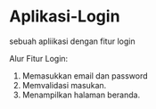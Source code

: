 # Aplikasi-Login
sebuah apliikasi dengan fitur login

Alur Fitur Login:
1. Memasukkan email dan password
2. Memvalidasi masukan.
3. Menampilkan halaman beranda.
